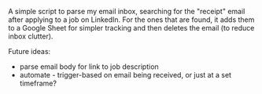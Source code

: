 A simple script to parse my email inbox, searching for the "receipt" email after applying to a job on LinkedIn. For the ones that are found, it adds them to a Google Sheet for simpler tracking and then deletes the email (to reduce inbox clutter).


Future ideas:
- parse email body for link to job description
- automate - trigger-based on email being received, or just at a set timeframe?